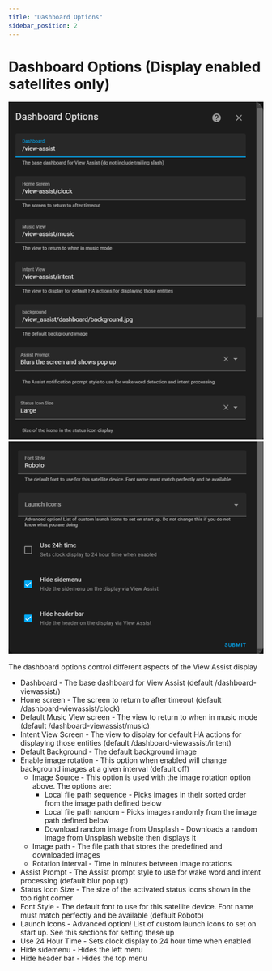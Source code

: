 ```yaml
---
title: "Dashboard Options"
sidebar_position: 2
---
```


# Dashboard Options (Display enabled satellites only)

![](./vaconfig4a.png)
![](./vaconfig4b.png)

The dashboard options control different aspects of the View Assist display

* Dashboard - The base dashboard for View Assist (default /dashboard-viewassist/)
* Home screen - The screen to return to after timeout (default /dashboard-viewassist/clock)
* Default Music View screen - The view to return to when in music mode (default /dashboard-viewassist/music)
* Intent View Screen - The view to display for default HA actions for displaying those entities (default /dashboard-viewassist/intent)
* Default Background -  The default background image
* Enable image rotation - This option when enabled will change background images at a given interval (default off)
  * Image Source - This option is used with the image rotation option above.  The options are:
    * Local file path sequence - Picks images in their sorted order from the image path defined below
    * Local file path random - Picks images randomly from the image path defined below    
    * Download random image from Unsplash - Downloads a random image from Unsplash website then displays it
  * Image path - The file path that stores the predefined and downloaded images
  * Rotation interval - Time in minutes between image rotations
* Assist Prompt - The Assist prompt style to use for wake word and intent processing (default blur pop up)
* Status Icon Size - The size of the activated status icons shown in the top right corner
* Font Style - The default font to use for this satellite device. Font name must match perfectly and be available (default Roboto)
* Launch Icons - Advanced option! List of custom launch icons to set on start up. See this sections for setting these up
* Use 24 Hour Time - Sets clock display to 24 hour time when enabled 
* Hide sidemenu - Hides the left menu
* Hide header bar - Hides the top menu